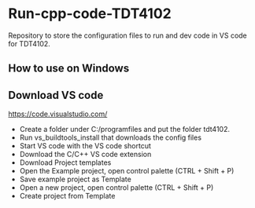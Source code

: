 # Run-cpp-code-TDT4102
Repository to store the configuration files to run and dev code in VS code for TDT4102. 

## How to use on Windows 

## Download VS code 
https://code.visualstudio.com/

- Create a folder under C:/programfiles and put the folder tdt4102.
- Run vs_buildtools_install that downloads the config files
- Start VS code with the VS code shortcut
- Download the C/C++ VS code extension 
- Download Project templates
- Open the Example project, open control palette (CTRL + Shift + P)
- Save example project as Template
- Open a new project, open control palette (CTRL + Shift + P) 
- Create project from Template 


